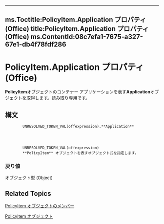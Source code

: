 

---
ms.Toctitle:PolicyItem.Application プロパティ (Office)
title:PolicyItem.Application プロパティ (Office)
ms.ContentId:08c7efa1-7675-a327-67e1-db4f78fdf286
---
# PolicyItem.Application プロパティ (Office)




**PolicyItem**オブジェクトのコンテナー アプリケーションを表す**Application**オブジェクトを取得します。読み取り専用です。

## 構文

            UNRESOLVED_TOKEN_VAL(offexpression).**Application**




            UNRESOLVED_TOKEN_VAL(offexpression)
            **PolicyItem** オブジェクトを表すオブジェクト式を指定します。

### 戻り値
オブジェクト型 (Object)





## Related Topics

[PolicyItem オブジェクトのメンバー](a2e43e08-64bb-f052-78a2-0618e2df46fc.md)

[PolicyItem オブジェクト](aced7bdc-8ef7-2621-f188-f3c1d44ab6dc.md)




